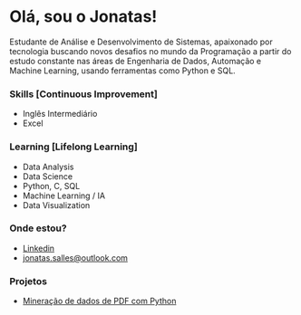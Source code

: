 # Olá, sou o Jonatas!
<addr>

  Estudante de Análise e Desenvolvimento de Sistemas, apaixonado por tecnologia buscando novos desafios no mundo da Programação a partir do estudo constante nas áreas de             Engenharia de Dados, Automação e Machine Learning, usando ferramentas como Python e SQL.
  

  ### Skills [Continuous Improvement]

  * Inglês Intermediário
  * Excel

  ### Learning [Lifelong Learning]
  
  * Data Analysis
  * Data Science
  * Python, C, SQL
  * Machine Learning / IA
  * Data Visualization
  
  ### Onde estou?
  
  * [Linkedin](https://www.linkedin.com/in/jonatassalles/)
  * jonatas.salles@outlook.com

   ### Projetos

  * [Mineração de dados de PDF com Python](https://github.com/jonatas-salles/pdf_datamining)
